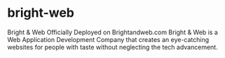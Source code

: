 # bright-web
Bright & Web Officially Deployed on Brightandweb.com
Bright & Web is a Web Application Development Company that creates an eye-catching websites for people with taste without neglecting the tech advancement. 
